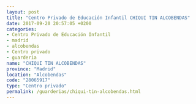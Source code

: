 ```yaml
---
layout: post
title: "Centro Privado de Educación Infantil CHIQUI TIN ALCOBENDAS"
date: 2017-09-20 20:57:05 +0200
categories:
- Centro Privado de Educación Infantil
- madrid
- alcobendas
- Centro privado
- guarderia
name: "CHIQUI TIN ALCOBENDAS"
province: "Madrid"
location: "Alcobendas"
code: "28065917"
type: "Centro privado"
permalink: /guarderias/chiqui-tin-alcobendas.html
---
```

